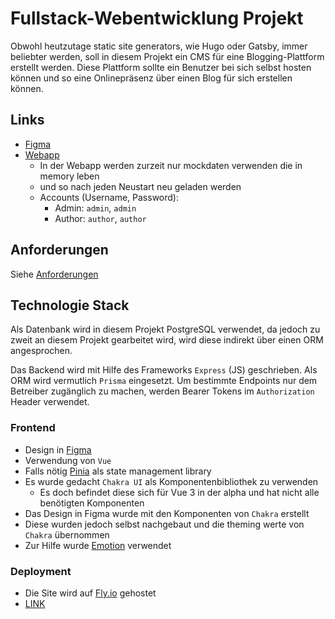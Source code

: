 # Fullstack-Webentwicklung Projekt

Obwohl heutzutage static site generators, wie Hugo oder Gatsby,
immer beliebter werden, soll in diesem Projekt ein CMS für eine Blogging-Plattform
erstellt werden. Diese Plattform sollte ein Benutzer bei sich selbst hosten
können und so eine Onlinepräsenz über einen Blog für sich erstellen können.

## Links

- [Figma](https://www.figma.com/file/c3UmnmRKhvv52DWA9BWkQx/Blogging-Plattform)
- [Webapp](https://blogging-plattform.fly.dev)
  - In der Webapp werden zurzeit nur mockdaten verwenden die in memory leben
  - und so nach jeden Neustart neu geladen werden
  - Accounts (Username, Password):
    - Admin: `admin`, `admin`
    - Author: `author`, `author`

## Anforderungen

Siehe [Anforderungen](./docs/anforderungen.md)

## Technologie Stack

Als Datenbank wird in diesem Projekt PostgreSQL verwendet, da jedoch zu zweit an diesem Projekt gearbeitet wird,
wird diese indirekt über einen ORM angesprochen.

Das Backend wird mit Hilfe des Frameworks `Express` (JS) geschrieben. Als ORM wird vermutlich `Prisma` eingesetzt.
Um bestimmte Endpoints nur dem Betreiber zugänglich zu machen, werden Bearer Tokens im `Authorization` Header verwendet.

### Frontend

- Design in [Figma](https://www.figma.com/file/c3UmnmRKhvv52DWA9BWkQx/Blogging-Plattform)
- Verwendung von `Vue`
- Falls nötig [Pinia](https://pinia.vuejs.org/) als state management library
- Es wurde gedacht `Chakra UI` als Komponentenbibliothek zu verwenden
  - Es doch befindet diese sich für Vue 3 in der alpha und hat nicht alle benötigten Komponenten
- Das Design in Figma wurde mit den Komponenten von `Chakra` erstellt
- Diese wurden jedoch selbst nachgebaut und die theming werte von `Chakra` übernommen
- Zur Hilfe wurde [Emotion](https://emotion.sh/docs/introduction) verwendet

### Deployment

- Die Site wird auf [Fly.io](https://fly.io) gehostet
- [LINK](https://blogging-plattform.fly.dev)
